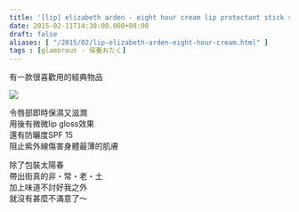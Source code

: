 ```yaml
---
title: '[lip] elizabeth arden - eight hour cream lip protectant stick sunscreen SPF15'
date: 2015-02-11T14:30:00.000+08:00
draft: false
aliases: [ "/2015/02/lip-elizabeth-arden-eight-hour-cream.html" ]
tags : [glamorous - 保養おたく]
---
```


有一款很喜歡用的經典物品  

[![](https://farm3.staticflickr.com/2829/9689300881_962672f793_z.jpg)](https://farm3.staticflickr.com/2829/9689300881_962672f793_z.jpg)

令唇部即時保濕又滋潤  
用後有微微lip gloss效果  
還有防曬度SPF 15  
阻止紫外線傷害身體最薄的肌膚  
  
除了包裝太陽春  
帶出街真的非・常・老・土  
加上味道不討好我之外  
就沒有甚麼不滿意了～